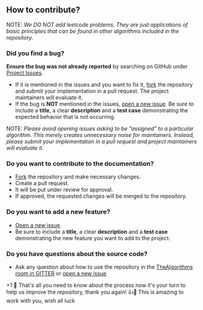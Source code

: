 ## How to contribute?

NOTE: *We DO NOT add leetcode problems. They are just applications of basic principles that can be found in other algorithms included in the repository.*

### Did you find a bug?

**Ensure the bug was not already reported** by searching on GitHub under [Project Issues](https://github.com/TheAlgorithms/Java/issues).
  - If it is mentioned in the issues and you want to fix it, [fork](https://github.com/TheAlgorithms/Java/fork) the repository and submit your implementation in a pull request. The project maintainers will evaluate it.
  - If the bug is **NOT** mentioned in the issues, [open a new issue](https://github.com/TheAlgorithms/Java/issues/new). Be sure to include a **title**, a clear **description** and a **test case** demonstrating the expected behavior that is not occurring.

NOTE: *Please avoid opening issues asking to be "assigned" to a particular algorithm. This merely creates unnecessary noise for maintainers. Instead, please submit your implementation in a pull request and project maintainers will evaluate it.*



### Do you want to contribute to the documentation?
   - [Fork](https://github.com/TheAlgorithms/Java/fork) the repository and make necessary changes.
   - Create a pull request.
   - It will be put under review for approval.
   - If approved, the requested changes will be merged to the repository.

### Do you want to add a new feature?

- [Open a new issue](https://github.com/TheAlgorithms/Java/issues/new).
- Be sure to include a **title**, a clear **description** and a **test case** demonstrating the new feature you want to add to the project.


### Do you have questions about the source code?

- Ask any question about how to use the repository in the [TheAlgorithms room in GITTER](https://gitter.im/TheAlgorithms/community?source=orgpage#) or [open a new issue](https://github.com/TheAlgorithms/Java/issues/new)

+1::tada: That's all you need to know about the process now it's your turn to help us improve the repository, thank you again! :+1::tada:
This is amazing to work with you, wish all luck 
